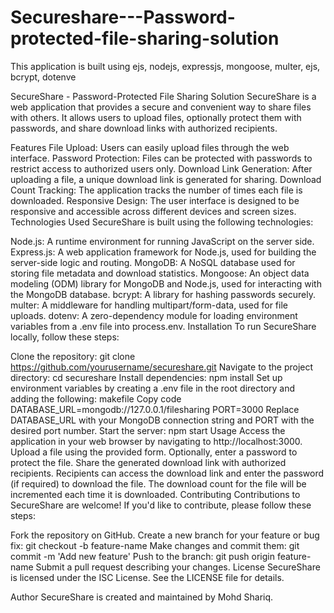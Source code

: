 # Secureshare---Password-protected-file-sharing-solution
This application is built using ejs, nodejs, expressjs, mongoose, multer, ejs, bcrypt, dotenve

SecureShare - Password-Protected File Sharing Solution
SecureShare is a web application that provides a secure and convenient way to share files with others. It allows users to upload files, optionally protect them with passwords, and share download links with authorized recipients.

Features
File Upload: Users can easily upload files through the web interface.
Password Protection: Files can be protected with passwords to restrict access to authorized users only.
Download Link Generation: After uploading a file, a unique download link is generated for sharing.
Download Count Tracking: The application tracks the number of times each file is downloaded.
Responsive Design: The user interface is designed to be responsive and accessible across different devices and screen sizes.
Technologies Used
SecureShare is built using the following technologies:

Node.js: A runtime environment for running JavaScript on the server side.
Express.js: A web application framework for Node.js, used for building the server-side logic and routing.
MongoDB: A NoSQL database used for storing file metadata and download statistics.
Mongoose: An object data modeling (ODM) library for MongoDB and Node.js, used for interacting with the MongoDB database.
bcrypt: A library for hashing passwords securely.
multer: A middleware for handling multipart/form-data, used for file uploads.
dotenv: A zero-dependency module for loading environment variables from a .env file into process.env.
Installation
To run SecureShare locally, follow these steps:

Clone the repository: git clone https://github.com/yourusername/secureshare.git
Navigate to the project directory: cd secureshare
Install dependencies: npm install
Set up environment variables by creating a .env file in the root directory and adding the following:
makefile
Copy code
DATABASE_URL=mongodb://127.0.0.1/filesharing
PORT=3000
Replace DATABASE_URL with your MongoDB connection string and PORT with the desired port number.
Start the server: npm start
Usage
Access the application in your web browser by navigating to http://localhost:3000.
Upload a file using the provided form.
Optionally, enter a password to protect the file.
Share the generated download link with authorized recipients.
Recipients can access the download link and enter the password (if required) to download the file.
The download count for the file will be incremented each time it is downloaded.
Contributing
Contributions to SecureShare are welcome! If you'd like to contribute, please follow these steps:

Fork the repository on GitHub.
Create a new branch for your feature or bug fix: git checkout -b feature-name
Make changes and commit them: git commit -m 'Add new feature'
Push to the branch: git push origin feature-name
Submit a pull request describing your changes.
License
SecureShare is licensed under the ISC License. See the LICENSE file for details.

Author
SecureShare is created and maintained by Mohd Shariq.

